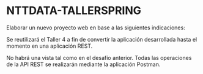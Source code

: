# NTTDATA-TALLERSPRING

Elaborar un nuevo proyecto web en base a las siguientes indicaciones:

Se reutilizará el Taller 4 a fin de convertir la aplicación desarrollada hasta el momento en una aplicación REST.

No habrá una vista tal como en el desafío anterior. Todas las operaciones de la API REST se realizarán mediante la aplicación Postman.
